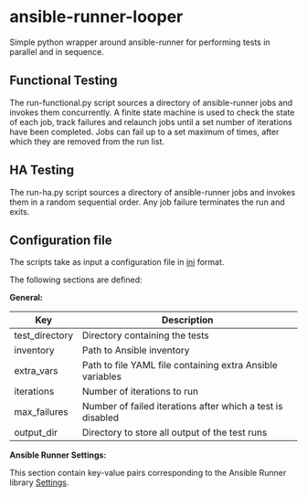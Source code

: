 # ansible-runner-looper

Simple python wrapper around ansible-runner for performing tests in parallel and in sequence.

## Functional Testing

The run-functional.py script sources a directory of ansible-runner jobs and invokes them concurrently.  A finite state machine is used to check the state of each job, track failures and relaunch jobs until a set number of iterations have been completed.   Jobs can fail up to a set maximum of times, after which they are removed from the run list.



## HA Testing

The run-ha.py script sources a directory of ansible-runner jobs and invokes them in a random sequential order.  Any job failure terminates the run and exits.   

## Configuration file
The scripts take as input a configuration file in [ini](https://en.wikipedia.org/wiki/INI_file) format.

The following sections are defined:

**General:**

| Key             | Description|
|-----            |----------  |
| test_directory  | Directory containing the tests
| inventory       | Path to Ansible inventory
| extra_vars      | Path to file YAML file containing extra Ansible variables
| iterations      | Number of iterations to run
| max_failures    | Number of failed iterations after which a test is disabled
| output_dir      | Directory to store all output of the test runs


**Ansible Runner Settings:**

This section contain key-value pairs corresponding to the Ansible Runner library [Settings](https://ansible-runner.readthedocs.io/en/latest/intro.html#env-settings-settings-for-runner-itself).
